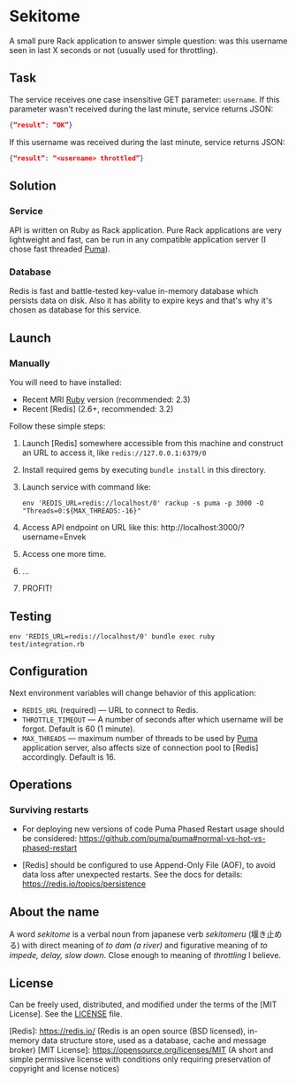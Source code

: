 # Sekitome

A small pure Rack application to answer simple question: was this username seen in last X seconds or not (usually used for throttling).


## Task

The service receives one case insensitive GET parameter: `username`. If this parameter wasn't received during the last minute, service returns JSON:

```json
{“result”: “OK”}
```

If this username was received during the last minute, service returns JSON:

```json
{“result”: “<username> throttled”}
```

## Solution

### Service

API is written on Ruby as Rack application. Pure Rack applications are very lightweight and fast, can be run in any compatible application server (I chose fast threaded [Puma]).

### Database

Redis is fast and battle-tested key-value in-memory database which persists data on disk. Also it has ability to expire keys and that's why it's chosen as database for this service.


## Launch

### Manually

You will need to have installed:

 - Recent MRI [Ruby] version (recommended: 2.3)
 - Recent [Redis] (2.6+, recommended: 3.2)

Follow these simple steps:

 1. Launch [Redis] somewhere accessible from this machine and construct an URL to access it, like `redis://127.0.0.1:6379/0`

 2. Install required gems by executing `bundle install` in this directory.

 3. Launch service with command like:

        env 'REDIS_URL=redis://localhost/0' rackup -s puma -p 3000 -O "Threads=0:${MAX_THREADS:-16}"

 4. Access API endpoint on URL like this: http://localhost:3000/?username=Envek

 5. Access one more time.

 6. …

 7. PROFIT!


## Testing

    env 'REDIS_URL=redis://localhost/0' bundle exec ruby test/integration.rb


## Configuration

Next environment variables will change behavior of this application:

 - `REDIS_URL` (required) — URL to connect to Redis.
 - `THROTTLE_TIMEOUT` — A number of seconds after which username will be forgot. Default is 60 (1 minute).
 - `MAX_THREADS` — maximum number of threads to be used by [Puma] application server, also affects size of connection pool to [Redis] accordingly. Default is 16.


## Operations

### Surviving restarts

 - For deploying new versions of code Puma Phased Restart usage should be considered: https://github.com/puma/puma#normal-vs-hot-vs-phased-restart

 - [Redis] should be configured to use Append-Only File (AOF), to avoid data loss after unexpected restarts. See the docs for details: https://redis.io/topics/persistence

## About the name

A word _sekitome_ is a verbal noun from japanese verb _sekitomeru_ (堰き止める) with direct meaning of _to dam (a river)_ and figurative meaning of _to impede, delay, slow down_. Close enough to meaning of _throttling_ I believe.


## License

Can be freely used, distributed, and modified under the terms of the [MIT License]. See the [LICENSE](LICENSE) file.


[Ruby]: https://www.ruby-lang.org/ (A dynamic, open source programming language with a focus on simplicity and productivity. It has an elegant syntax that is natural to read and easy to write.)
[Rack]: https://rack.github.io/ (Rack: a Ruby Webserver Interface)
[Puma]: http://puma.io/ (A modern, concurrent web server for Ruby)
[Redis]: https://redis.io/ (Redis is an open source (BSD licensed), in-memory data structure store, used as a database, cache and message broker)
[MIT License]: https://opensource.org/licenses/MIT (A short and simple permissive license with conditions only requiring preservation of copyright and license notices)
